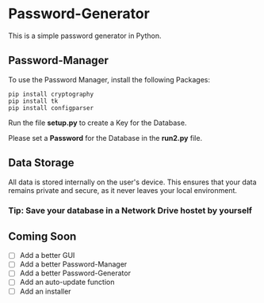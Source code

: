 # Password-Generator
This is a simple password generator in Python.

## Password-Manager

To use the Password Manager, install the following Packages:

    pip install cryptography
    pip install tk
    pip install configparser

Run the file **setup.py** to create a Key for the Database.

Please set a **Password** for the Database in the **run2.py** file.

## Data Storage
All data is stored internally on the user's device. This ensures that your data remains private and secure, as it never leaves your local environment.

### Tip: Save your database in a Network Drive hostet by yourself

## Coming Soon
- [ ] Add a better GUI
- [ ] Add a better Password-Manager
- [ ] Add a better Password-Generator
- [ ] Add an auto-update function
- [ ] Add an installer